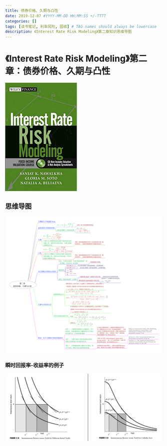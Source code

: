 ```yaml
---
title: 债券价格、久期与凸性
date: 2019-12-07 #YYYY-MM-DD HH:MM:SS +/-TTTT
categories: []
tags: [读书笔记, 利率风险, 固收] # TAG names should always be lowercase
description: 《Interest Rate Risk Modeling》第二章知识思维导图
---
```


# 《Interest Rate Risk Modeling》第二章：债券价格、久期与凸性

![](/img/irrm/cover.jpg)

## 思维导图

![](/img/irrm/ch2-1.png)

### 瞬时回报率-收益率的例子

![](/img/irrm/ch2-2.png)